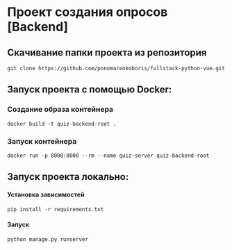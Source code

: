 # Проект создания опросов [Backend]

## Скачивание папки проекта из репозитория 
```
git clone https://github.com/ponomarenkoboris/fullstack-python-vue.git
```
## Запуск проекта с помощью Docker:
### Создание образа контейнера
```shell
docker build -t quiz-backend-root .
```
### Запуск контейнера
```shell
docker run -p 8000:8000 --rm --name quiz-server quiz-backend-root
```

## Запуск проекта локально: 
#### Установка зависимостей
```shell
pip install -r requirements.txt
```
#### Запуск
```shell
python manage.py runserver
```